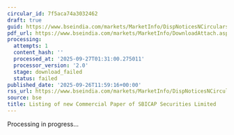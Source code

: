 ```yaml
---
circular_id: 7f5aca74a3032462
draft: true
guid: https://www.bseindia.com/markets/MarketInfo/DispNoticesNCirculars.aspx?Noticeid={751DDB91-950F-4AA2-8ED2-3DA824102D48}&noticeno=20250926-42&dt=09/26/2025&icount=42&totcount=76&flag=0
pdf_url: https://www.bseindia.com/markets/MarketInfo/DownloadAttach.aspx?id=20250926-42&attachedId=
processing:
  attempts: 1
  content_hash: ''
  processed_at: '2025-09-27T01:31:00.275011'
  processor_version: '2.0'
  stage: download_failed
  status: failed
published_date: '2025-09-26T11:59:16+00:00'
rss_url: https://www.bseindia.com/markets/MarketInfo/DispNoticesNCirculars.aspx?Noticeid={751DDB91-950F-4AA2-8ED2-3DA824102D48}&noticeno=20250926-42&dt=09/26/2025&icount=42&totcount=76&flag=0
source: bse
title: Listing of new Commercial Paper of SBICAP Securities Limited
---
```


Processing in progress...